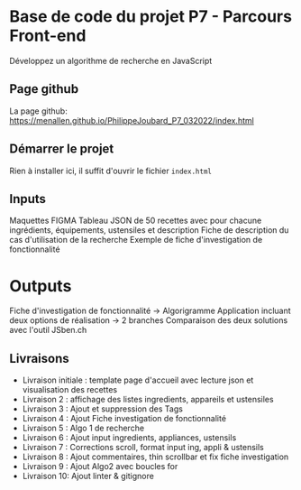 # Base de code du projet P7 - Parcours Front-end
Développez un algorithme de recherche en JavaScript

## Page github
La page github: https://menallen.github.io/PhilippeJoubard_P7_032022/index.html

## Démarrer le projet
Rien à installer ici, il suffit d'ouvrir le fichier `index.html`

## Inputs
Maquettes FIGMA
Tableau JSON de 50 recettes avec pour chacune ingrédients, équipements, ustensiles et description
Fiche de description du cas d'utilisation de la recherche
Exemple de fiche d'investigation de fonctionnalité

# Outputs
Fiche d'investigation de fonctionnalité -> Algorigramme
Application incluant deux options de réalisation -> 2 branches
Comparaison des deux solutions avec l'outil JSben.ch

## Livraisons
 - Livraison initiale : template page d'accueil avec lecture json et visualisation des recettes
 - Livraison 2 : affichage des listes ingredients, appareils et ustensiles
 - Livraison 3 : Ajout et suppression des Tags
 - Livraison 4 : Ajout Fiche investigation de fonctionnalité
 - Livraison 5 : Algo 1 de recherche
 - Livraison 6 : Ajout input ingredients, appliances, ustensils
 - Livraison 7 : Corrections scroll, format input ing, appli & ustensils
 - Livraison 8 : Ajout commentaires, thin scrollbar et fix fiche investigation
 - Livraison 9 : Ajout Algo2 avec boucles for
 - Livraison 10: Ajout linter & gitignore